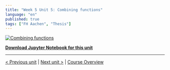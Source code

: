 ```yaml
---
title: "Week 5 Unit 5: Combining functions"
language: "en"
published: true
tags: ["FH Aachen", "Thesis"]
---
```


[![Combining functions](https://img.youtube.com/vi/Y6_aKnQ4zBY/hqdefault.jpg)](https://youtu.be/Y6_aKnQ4zBY)

[**Download Jupyter Notebook for this unit**](https://opensap-public.s3.openhpicloud.de/courses/2qRB6Gz3FcfD2OBbnSCf8m/rtfiles/IOGBCF19QKX9K0ltdvKbJ/openSAP_python1_Week_5_Unit_5_combfunct_notebook.ipynb)

---

[< Previous unit](/teaching/python-mooc/week5_unit5_selftest) | [Next unit >](/teaching/python-mooc/week5_unit4_selftest) |
[Course Overview](/teaching/python-mooc)